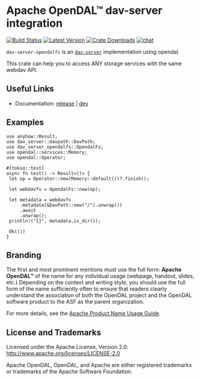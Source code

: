 # Apache OpenDAL™ dav-server integration

[![Build Status]][actions] [![Latest Version]][crates.io] [![Crate Downloads]][crates.io] [![chat]][discord]

[build status]: https://img.shields.io/github/actions/workflow/status/apache/opendal/ci_integration_dav_server.yml?branch=main
[actions]: https://github.com/apache/opendal/actions?query=branch%3Amain
[latest version]: https://img.shields.io/crates/v/dav-server-opendalfs.svg
[crates.io]: https://crates.io/crates/dav-server-opendalfs
[crate downloads]: https://img.shields.io/crates/d/dav-server-opendalfs.svg
[chat]: https://img.shields.io/discord/1081052318650339399
[discord]: https://opendal.apache.org/discord

`dav-server-opendalfs` is an [`dav-server`](https://github.com/messense/dav-server-rs) implementation using opendal.

This crate can help you to access ANY storage services with the same webdav API.

## Useful Links

- Documentation: [release](https://docs.rs/dav-server-opendalfs/) | [dev](https://opendal.apache.org/docs/dav-server-opendalfs/dav_server_opendalfs/)

## Examples

```
use anyhow::Result;
use dav_server::davpath::DavPath;
use dav_server_opendalfs::OpendalFs;
use opendal::services::Memory;
use opendal::Operator;

#[tokio::test]
async fn test() -> Result<()> {
 let op = Operator::new(Memory::default())?.finish();

 let webdavfs = OpendalFs::new(op);

 let metadata = webdavfs
     .metadata(&DavPath::new("/").unwrap())
     .await
     .unwrap();
 println!("{}", metadata.is_dir());

 Ok(())
}
```

## Branding

The first and most prominent mentions must use the full form: **Apache OpenDAL™** of the name for any individual usage (webpage, handout, slides, etc.) Depending on the context and writing style, you should use the full form of the name sufficiently often to ensure that readers clearly understand the association of both the OpenDAL project and the OpenDAL software product to the ASF as the parent organization.

For more details, see the [Apache Product Name Usage Guide](https://www.apache.org/foundation/marks/guide).

## License and Trademarks

Licensed under the Apache License, Version 2.0: http://www.apache.org/licenses/LICENSE-2.0

Apache OpenDAL, OpenDAL, and Apache are either registered trademarks or trademarks of the Apache Software Foundation.
